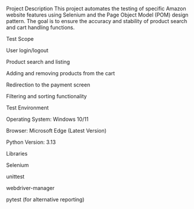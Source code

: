 Project Description This project automates the testing of specific Amazon website features using Selenium and the Page Object Model (POM) design pattern. The goal is to ensure the accuracy and stability of product search and cart handling functions.

Test Scope

User login/logout

Product search and listing

Adding and removing products from the cart

Redirection to the payment screen

Filtering and sorting functionality

Test Environment

Operating System: Windows 10/11

Browser: Microsoft Edge (Latest Version)

Python Version: 3.13

Libraries

Selenium

unittest

webdriver-manager

pytest (for alternative reporting)
